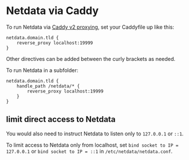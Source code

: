 <!--
title: "Netdata via Caddy"
custom_edit_url: https://github.com/netdata/netdata/edit/master/docs/Running-behind-caddy.md
-->

# Netdata via Caddy

To run Netdata via [Caddy v2 proxying,](https://caddyserver.com/docs/caddyfile/directives/reverse_proxy) set your Caddyfile up like this:

```caddyfile
netdata.domain.tld {
    reverse_proxy localhost:19999
}
```

Other directives can be added between the curly brackets as needed.

To run Netdata in a subfolder:

```caddyfile
netdata.domain.tld {
    handle_path /netdata/* {
        reverse_proxy localhost:19999
    }
}
```

## limit direct access to Netdata

You would also need to instruct Netdata to listen only to `127.0.0.1` or `::1`.

To limit access to Netdata only from localhost, set `bind socket to IP = 127.0.0.1` or `bind socket to IP = ::1` in `/etc/netdata/netdata.conf`.


